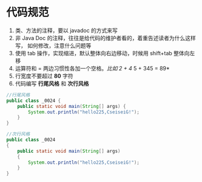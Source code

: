 # 代码规范

1. 类、方法的注释，要以 javadoc 的方式来写
2. 非 Java Doc 的注释，往往是给代码的维护者看的，着重告述读者为什么这样写， 如何修改，注意什么问题等
3. 使用 tab 操作，实现缩进，默认整体向右边移动，时候用 shift+tab 整体向左移
4. 运算符和 = 两边习惯性各加一个空格。*比如 2 + 4* 5 + 345 = 89*
5. 行宽度不要超过 **80** 字符
6. 代码编写 **行尾风格** 和 **次行风格**

```java
//行尾风格
public class _0024 {
    public static void main(String[] args) {
        System.out.println("hello225,CseiseiG!");
    }
}
```

```java
//次行风格
public class _0024
{
    public static void main(String[] args)
    {
        System.out.println("hello225,CseiseiG!");
    }
}
```
